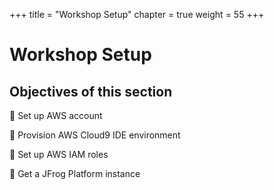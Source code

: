+++
title = "Workshop Setup"
chapter = true
weight = 55
+++

# Workshop Setup

## Objectives of this section

:small_blue_diamond: Set up AWS account

:small_blue_diamond: Provision AWS Cloud9 IDE environment

:small_blue_diamond: Set up AWS IAM roles

:small_blue_diamond: Get a JFrog Platform instance  
